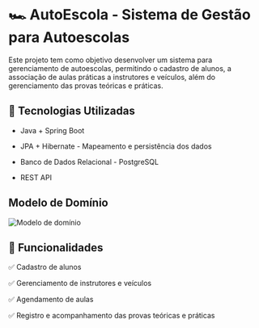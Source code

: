 <h1>🏎️ AutoEscola - Sistema de Gestão para Autoescolas</h1>

Este projeto tem como objetivo desenvolver um sistema para gerenciamento de autoescolas, permitindo o cadastro de alunos, a associação de aulas práticas a instrutores e veículos, além do gerenciamento das provas teóricas e práticas.


<h2>🚀 Tecnologias Utilizadas</h2>

  - Java + Spring Boot 
  
  - JPA + Hibernate - Mapeamento e persistência dos dados
  
  - Banco de Dados Relacional - PostgreSQL
  
  - REST API 


<h2>Modelo de Domínio</h2>
<img src="https://github.com/user-attachments/assets/2f8e6c31-8945-4de6-ad35-2a2af1a1a5ed" alt="Modelo de domínio"
  </br>
<h2>📌 Funcionalidades</h2>

✅ Cadastro de alunos

✅ Gerenciamento de instrutores e veículos

✅ Agendamento de aulas 

✅ Registro e acompanhamento das provas teóricas e práticas

